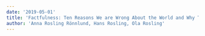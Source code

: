 ```yaml
---
date: '2019-05-01'
title: 'Factfulness: Ten Reasons We are Wrong About the World and Why Things Are Better Than You Think'
author: 'Anna Rosling Rönnlund, Hans Rosling, Ola Rosling'
---
```

